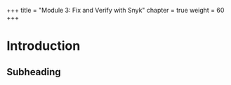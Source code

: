 +++
title = "Module 3: Fix and Verify with Snyk"
chapter = true
weight = 60
+++

# Introduction

## Subheading
